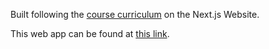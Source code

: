 Built following the [course curriculum](https://nextjs.org/learn) on the Next.js Website.

This web app can be found at [this link](nextjs-dashboard-omega-lovat.vercel.app).


